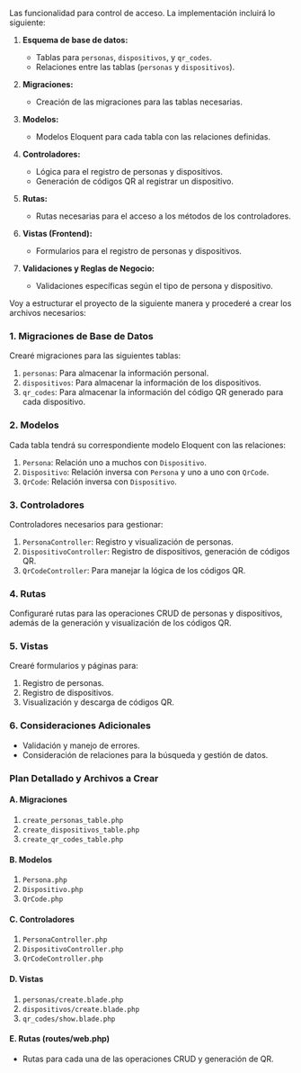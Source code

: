 Las funcionalidad para control de acceso. La implementación incluirá lo siguiente:

1. **Esquema de base de datos:**
   - Tablas para `personas`, `dispositivos`, y `qr_codes`.
   - Relaciones entre las tablas (`personas` y `dispositivos`).

2. **Migraciones:**
   - Creación de las migraciones para las tablas necesarias.

3. **Modelos:**
   - Modelos Eloquent para cada tabla con las relaciones definidas.

4. **Controladores:**
   - Lógica para el registro de personas y dispositivos.
   - Generación de códigos QR al registrar un dispositivo.

5. **Rutas:**
   - Rutas necesarias para el acceso a los métodos de los controladores.

6. **Vistas (Frontend):**
   - Formularios para el registro de personas y dispositivos.

7. **Validaciones y Reglas de Negocio:**
   - Validaciones específicas según el tipo de persona y dispositivo.

Voy a estructurar el proyecto de la siguiente manera y procederé a crear los archivos necesarios:

### 1. **Migraciones de Base de Datos**
Crearé migraciones para las siguientes tablas:

1. `personas`: Para almacenar la información personal.
2. `dispositivos`: Para almacenar la información de los dispositivos.
3. `qr_codes`: Para almacenar la información del código QR generado para cada dispositivo.

### 2. **Modelos**
Cada tabla tendrá su correspondiente modelo Eloquent con las relaciones:

1. `Persona`: Relación uno a muchos con `Dispositivo`.
2. `Dispositivo`: Relación inversa con `Persona` y uno a uno con `QrCode`.
3. `QrCode`: Relación inversa con `Dispositivo`.

### 3. **Controladores**
Controladores necesarios para gestionar:

1. `PersonaController`: Registro y visualización de personas.
2. `DispositivoController`: Registro de dispositivos, generación de códigos QR.
3. `QrCodeController`: Para manejar la lógica de los códigos QR.

### 4. **Rutas**
Configuraré rutas para las operaciones CRUD de personas y dispositivos, además de la generación y visualización de los códigos QR.

### 5. **Vistas**
Crearé formularios y páginas para:

1. Registro de personas.
2. Registro de dispositivos.
3. Visualización y descarga de códigos QR.

### 6. **Consideraciones Adicionales**
- Validación y manejo de errores.
- Consideración de relaciones para la búsqueda y gestión de datos.

### Plan Detallado y Archivos a Crear

#### A. Migraciones

1. `create_personas_table.php`
2. `create_dispositivos_table.php`
3. `create_qr_codes_table.php`

#### B. Modelos

1. `Persona.php`
2. `Dispositivo.php`
3. `QrCode.php`

#### C. Controladores

1. `PersonaController.php`
2. `DispositivoController.php`
3. `QrCodeController.php`

#### D. Vistas

1. `personas/create.blade.php`
2. `dispositivos/create.blade.php`
3. `qr_codes/show.blade.php`

#### E. Rutas (routes/web.php)

- Rutas para cada una de las operaciones CRUD y generación de QR.
